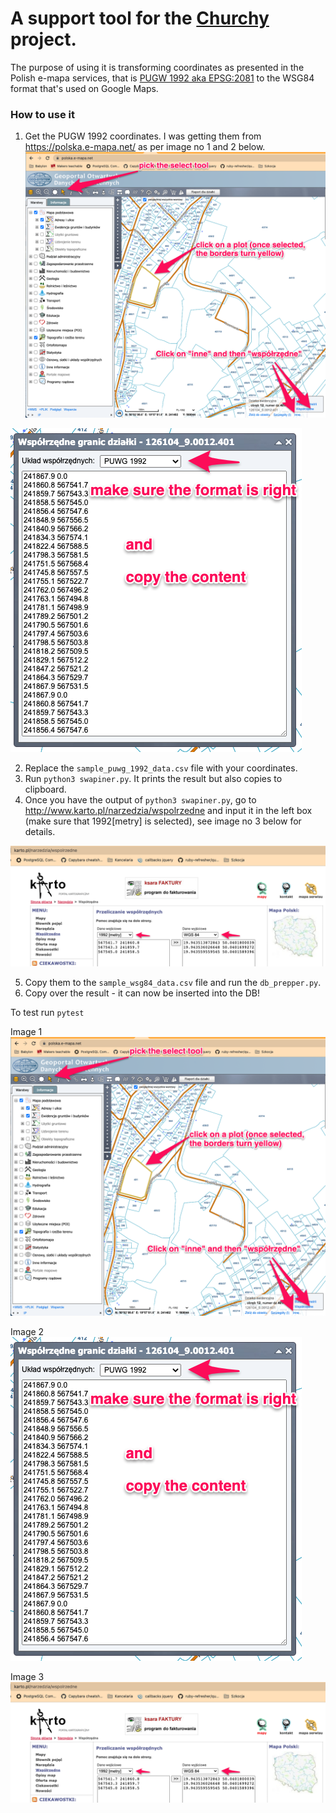 # A support tool for the [Churchy](https://github.com/Kotauror/churchy) project.

The purpose of using it is transforming coordinates as presented in the Polish e-mapa services, that is [PUGW 1992 aka EPSG:2081](https://gis-support.pl/baza-wiedzy-2/podstawy-gis/uklady-wspolrzednych-w-praktyce/) to the WSG84 format that's used on Google Maps.

### How to use it

1. Get the PUGW 1992 coordinates. I was getting them from https://polska.e-mapa.net/ as per image no 1 and 2 below.
![instruction1](https://github.com/Kotauror/puwg_1992_preparer/blob/main/images/instruction1.png)

![instruction2](https://github.com/Kotauror/puwg_1992_preparer/blob/main/images/instruction2.png)

2. Replace the `sample_puwg_1992_data.csv` file with your coordinates.
3. Run `python3 swapiner.py`. It prints the result but also copies to clipboard.  
4. Once you have the output of `python3 swapiner.py`, go to http://www.karto.pl/narzedzia/wspolrzedne and input it in the left box (make sure that 1992[metry] is selected), see image no 3 below for details. 

![instruction3](https://github.com/Kotauror/puwg_1992_preparer/blob/main/images/instruction3.png)

5. Copy them to the `sample_wsg84_data.csv` file and run the `db_prepper.py`. 
6. Copy over the result - it can now be inserted into the DB!

To test run `pytest` 

Image 1
![instruction1](https://github.com/Kotauror/puwg_1992_preparer/blob/main/images/instruction1.png)

Image 2
![instruction2](https://github.com/Kotauror/puwg_1992_preparer/blob/main/images/instruction2.png)

Image 3
![instruction3](https://github.com/Kotauror/puwg_1992_preparer/blob/main/images/instruction3.png)
